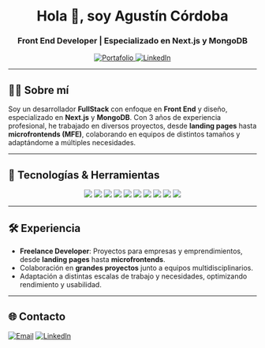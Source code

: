 <h1 align="center">Hola 👋, soy Agustín Córdoba</h1>
<h3 align="center">Front End Developer | Especializado en Next.js y MongoDB</h3>

<p align="center">
  <a href="https://portafolio-aguscba.vercel.app" target="_blank">
    <img src="https://img.shields.io/badge/-Portafolio-blue?style=for-the-badge&logo=vercel&logoColor=white" alt="Portafolio">
  </a>
  <a href="https://www.linkedin.com/in/agustin-cordoba" target="_blank">
    <img src="https://img.shields.io/badge/-LinkedIn-blue?style=for-the-badge&logo=linkedin&logoColor=white" alt="LinkedIn">
  </a>
</p>

---

<h2>👨‍💻 Sobre mí</h2>

Soy un desarrollador **FullStack** con enfoque en **Front End** y diseño, especializado en **Next.js** y **MongoDB**. Con 3 años de experiencia profesional, he trabajado en diversos proyectos, desde **landing pages** hasta **microfrontends (MFE)**, colaborando en equipos de distintos tamaños y adaptándome a múltiples necesidades.

---

<h2>🚀 Tecnologías & Herramientas</h2>

<div align="center">
  <img src="https://img.shields.io/badge/React-20232A?style=for-the-badge&logo=react&logoColor=61DAFB" />
  <img src="https://img.shields.io/badge/Next.js-000000?style=for-the-badge&logo=nextdotjs&logoColor=white" />
  <img src="https://img.shields.io/badge/JavaScript-F7DF1E?style=for-the-badge&logo=javascript&logoColor=black" />
  <img src="https://img.shields.io/badge/HTML5-E34F26?style=for-the-badge&logo=html5&logoColor=white" />
  <img src="https://img.shields.io/badge/CSS3-1572B6?style=for-the-badge&logo=css3&logoColor=white" />
  <img src="https://img.shields.io/badge/Tailwind%20CSS-38B2AC?style=for-the-badge&logo=tailwind-css&logoColor=white" />
  <img src="https://img.shields.io/badge/Node.js-339933?style=for-the-badge&logo=nodedotjs&logoColor=white" />
  <img src="https://img.shields.io/badge/MongoDB-4EA94B?style=for-the-badge&logo=mongodb&logoColor=white" />
  <img src="https://img.shields.io/badge/MySQL-4479A1?style=for-the-badge&logo=mysql&logoColor=white" />
  <img src="https://img.shields.io/badge/TypeScript-3178C6?style=for-the-badge&logo=typescript&logoColor=white" />
</div>

---

<h2>🛠️ Experiencia</h2>

- **Freelance Developer**: Proyectos para empresas y emprendimientos, desde **landing pages** hasta **microfrontends**.
- Colaboración en **grandes proyectos** junto a equipos multidisciplinarios.
- Adaptación a distintas escalas de trabajo y necesidades, optimizando rendimiento y usabilidad.

---

<h2>🌐 Contacto</h2>
<p>
  <a href="mailto:agustin.cordoba.work@gmail.com"><img src="https://img.shields.io/badge/Email-D14836?style=for-the-badge&logo=gmail&logoColor=white" alt="Email"></a>
  <a href="https://www.linkedin.com/in/agustin-maria-cordoba"><img src="https://img.shields.io/badge/LinkedIn-0A66C2?style=for-the-badge&logo=linkedin&logoColor=white" alt="LinkedIn"></a>
</p>
